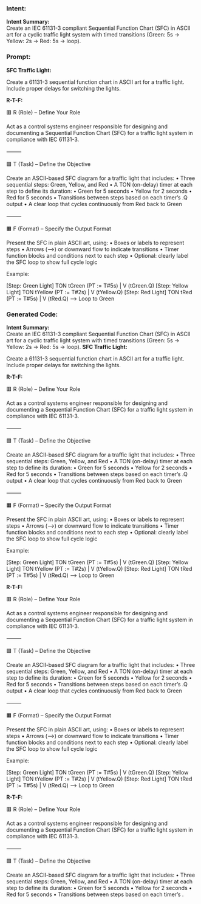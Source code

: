 ### Intent:
**Intent Summary:**  
Create an IEC 61131-3 compliant Sequential Function Chart (SFC) in ASCII art for a cyclic traffic light system with timed transitions (Green: 5s → Yellow: 2s → Red: 5s → loop).

### Prompt:
**SFC Traffic Light:**

Create a 61131-3 sequential function chart in ASCII art for a traffic light. Include proper delays for switching the lights.

**R-T-F:**

🟥 R (Role) – Define Your Role

Act as a control systems engineer responsible for designing and documenting a Sequential Function Chart (SFC) for a traffic light system in compliance with IEC 61131-3.

⸻

🟩 T (Task) – Define the Objective

Create an ASCII-based SFC diagram for a traffic light that includes:
	•	Three sequential steps: Green, Yellow, and Red
	•	A TON (on-delay) timer at each step to define its duration:
	•	Green for 5 seconds
	•	Yellow for 2 seconds
	•	Red for 5 seconds
	•	Transitions between steps based on each timer’s .Q output
	•	A clear loop that cycles continuously from Red back to Green

⸻

🟧 F (Format) – Specify the Output Format

Present the SFC in plain ASCII art, using:
	•	Boxes or labels to represent steps
	•	Arrows (-->) or downward flow to indicate transitions
	•	Timer function blocks and conditions next to each step
	•	Optional: clearly label the SFC loop to show full cycle logic

Example:

[Step: Green Light]
   TON tGreen (PT := T#5s)
        |
        V (tGreen.Q)
[Step: Yellow Light]
   TON tYellow (PT := T#2s)
        |
        V (tYellow.Q)
[Step: Red Light]
   TON tRed (PT := T#5s)
        |
        V (tRed.Q)
--> Loop to Green

### Generated Code:
**Intent Summary:**  
Create an IEC 61131-3 compliant Sequential Function Chart (SFC) in ASCII art for a cyclic traffic light system with timed transitions (Green: 5s → Yellow: 2s → Red: 5s → loop).
**SFC Traffic Light:**

Create a 61131-3 sequential function chart in ASCII art for a traffic light. Include proper delays for switching the lights.

**R-T-F:**

🟥 R (Role) – Define Your Role

Act as a control systems engineer responsible for designing and documenting a Sequential Function Chart (SFC) for a traffic light system in compliance with IEC 61131-3.

⸻

🟩 T (Task) – Define the Objective

Create an ASCII-based SFC diagram for a traffic light that includes:
	•	Three sequential steps: Green, Yellow, and Red
	•	A TON (on-delay) timer at each step to define its duration:
	•	Green for 5 seconds
	•	Yellow for 2 seconds
	•	Red for 5 seconds
	•	Transitions between steps based on each timer’s .Q output
	•	A clear loop that cycles continuously from Red back to Green

⸻

🟧 F (Format) – Specify the Output Format

Present the SFC in plain ASCII art, using:
	•	Boxes or labels to represent steps
	•	Arrows (-->) or downward flow to indicate transitions
	•	Timer function blocks and conditions next to each step
	•	Optional: clearly label the SFC loop to show full cycle logic

Example:

[Step: Green Light]
   TON tGreen (PT := T#5s)
        |
        V (tGreen.Q)
[Step: Yellow Light]
   TON tYellow (PT := T#2s)
        |
        V (tYellow.Q)
[Step: Red Light]
   TON tRed (PT := T#5s)
        |
        V (tRed.Q)
--> Loop to Green

**R-T-F:**

🟥 R (Role) – Define Your Role

Act as a control systems engineer responsible for designing and documenting a Sequential Function Chart (SFC) for a traffic light system in compliance with IEC 61131-3.

⸻

🟩 T (Task) – Define the Objective

Create an ASCII-based SFC diagram for a traffic light that includes:
	•	Three sequential steps: Green, Yellow, and Red
	•	A TON (on-delay) timer at each step to define its duration:
	•	Green for 5 seconds
	•	Yellow for 2 seconds
	•	Red for 5 seconds
	•	Transitions between steps based on each timer’s .Q output
	•	A clear loop that cycles continuously from Red back to Green

⸻

🟧 F (Format) – Specify the Output Format

Present the SFC in plain ASCII art, using:
	•	Boxes or labels to represent steps
	•	Arrows (-->) or downward flow to indicate transitions
	•	Timer function blocks and conditions next to each step
	•	Optional: clearly label the SFC loop to show full cycle logic

Example:

[Step: Green Light]
   TON tGreen (PT := T#5s)
        |
        V (tGreen.Q)
[Step: Yellow Light]
   TON tYellow (PT := T#2s)
        |
        V (tYellow.Q)
[Step: Red Light]
   TON tRed (PT := T#5s)
        |
        V (tRed.Q)
--> Loop to Green

**R-T-F:**

🟥 R (Role) – Define Your Role

Act as a control systems engineer responsible for designing and documenting a Sequential Function Chart (SFC) for a traffic light system in compliance with IEC 61131-3.

⸻

🟩 T (Task) – Define the Objective

Create an ASCII-based SFC diagram for a traffic light that includes:
	•	Three sequential steps: Green, Yellow, and Red
	•	A TON (on-delay) timer at each step to define its duration:
	•	Green for 5 seconds
	•	Yellow for 2 seconds
	•	Red for 5 seconds
	•	Transitions between steps based on each timer’s .
